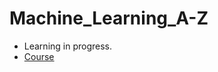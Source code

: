 # Machine_Learning_A-Z
* Learning in progress.
* [Course](https://www.udemy.com/machinelearning/learn/v4/overview)
